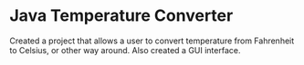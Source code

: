 # Java Temperature Converter

Created a project that allows a user to convert temperature from Fahrenheit to Celsius, or other way around. Also created a GUI interface.
